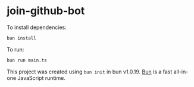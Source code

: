 # join-github-bot

To install dependencies:

```bash
bun install
```

To run:

```bash
bun run main.ts
```

This project was created using `bun init` in bun v1.0.19. [Bun](https://bun.sh) is a fast all-in-one JavaScript runtime.
